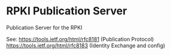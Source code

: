 # RPKI Publication Server

Publication Server for the RPKI

See:
https://tools.ietf.org/html/rfc8181 (Publication Protocol)
https://tools.ietf.org/html/rfc8183 (Identity Exchange and config)
